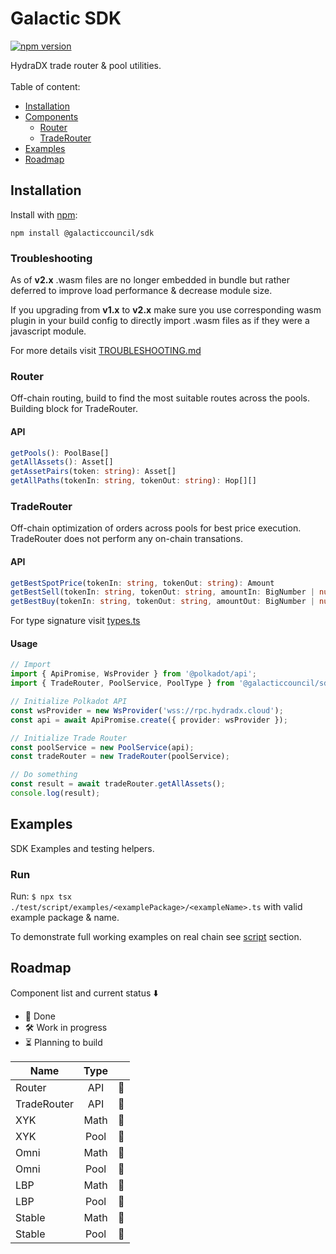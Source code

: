 # Galactic SDK

[![npm version](https://img.shields.io/npm/v/@galacticcouncil/sdk.svg)](https://www.npmjs.com/package/@galacticcouncil/sdk)

</p>
HydraDX trade router & pool utilities.
<br />
<br />
Table of content:

- [Installation](#installation)
- [Components](#components)
  - [Router](#router)
  - [TradeRouter](#traderouter)
- [Examples](#examples)
- [Roadmap](#roadmap)

## Installation

Install with [npm](https://www.npmjs.com/):

`npm install @galacticcouncil/sdk`

### Troubleshooting

As of **v2.x** .wasm files are no longer embedded in bundle
but rather deferred to improve load performance & decrease
module size.

If you upgrading from **v1.x** to **v2.x** make sure you use
corresponding wasm plugin in your build config to directly
import .wasm files as if they were a javascript module.

For more details visit [TROUBLESHOOTING.md](TROUBLESHOOTING.md)

### Router

Off-chain routing, build to find the most suitable routes across the pools. Building block for TradeRouter.

#### API

```typescript
getPools(): PoolBase[]
getAllAssets(): Asset[]
getAssetPairs(token: string): Asset[]
getAllPaths(tokenIn: string, tokenOut: string): Hop[][]
```

### TradeRouter

Off-chain optimization of orders across pools for best price execution. TradeRouter does not perform any on-chain transations.

#### API

```typescript
getBestSpotPrice(tokenIn: string, tokenOut: string): Amount
getBestSell(tokenIn: string, tokenOut: string, amountIn: BigNumber | number | string): Trade
getBestBuy(tokenIn: string, tokenOut: string, amountOut: BigNumber | number | string): Trade
```

For type signature visit [types.ts](src/types.ts)<br />

#### Usage

```typescript
// Import
import { ApiPromise, WsProvider } from '@polkadot/api';
import { TradeRouter, PoolService, PoolType } from '@galacticcouncil/sdk';

// Initialize Polkadot API
const wsProvider = new WsProvider('wss://rpc.hydradx.cloud');
const api = await ApiPromise.create({ provider: wsProvider });

// Initialize Trade Router
const poolService = new PoolService(api);
const tradeRouter = new TradeRouter(poolService);

// Do something
const result = await tradeRouter.getAllAssets();
console.log(result);
```

## Examples

SDK Examples and testing helpers.

### Run

Run: `$ npx tsx ./test/script/examples/<examplePackage>/<exampleName>.ts` with valid example package & name.

To demonstrate full working examples on real chain see [script](test/script/examples) section.

## Roadmap

Component list and current status ⬇️

- 🧪 Done
- 🛠 Work in progress
- ⏳ Planning to build

| Name        | Type |     |
| ----------- | :--: | --: |
| Router      | API  |  🧪 |
| TradeRouter | API  |  🧪 |
| XYK         | Math |  🧪 |
| XYK         | Pool |  🧪 |
| Omni        | Math |  🧪 |
| Omni        | Pool |  🧪 |
| LBP         | Math |  🧪 |
| LBP         | Pool |  🧪 |
| Stable      | Math |  🧪 |
| Stable      | Pool |  🧪 |
